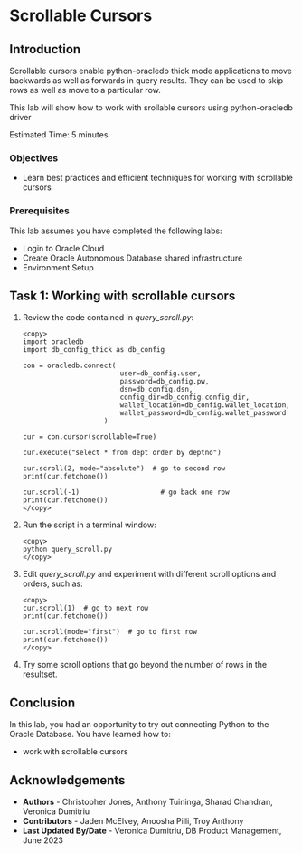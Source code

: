 # Scrollable Cursors

## Introduction
Scrollable cursors enable python-oracledb thick mode applications to move backwards as well as forwards in query results. They can be used to skip rows as well as move to a particular row.

This lab will show how to work with srollable cursors using python-oracledb driver

Estimated Time: 5 minutes

### Objectives

*  Learn best practices and efficient techniques for working with scrollable cursors

### Prerequisites

This lab assumes you have completed the following labs:
* Login to Oracle Cloud
* Create Oracle Autonomous Database shared infrastructure
* Environment Setup

## Task 1: Working with scrollable cursors

1. Review the code contained in *query\_scroll.py*:

    ````
    <copy>
    import oracledb
    import db_config_thick as db_config

    con = oracledb.connect(
                            user=db_config.user,
                            password=db_config.pw, 
                            dsn=db_config.dsn,
                            config_dir=db_config.config_dir,
                            wallet_location=db_config.wallet_location,
                            wallet_password=db_config.wallet_password
                        )

    cur = con.cursor(scrollable=True)

    cur.execute("select * from dept order by deptno")

    cur.scroll(2, mode="absolute")  # go to second row
    print(cur.fetchone())

    cur.scroll(-1)                    # go back one row
    print(cur.fetchone())
    </copy>
    ````

2. Run the script in a terminal window:

    ````
    <copy>
    python query_scroll.py
    </copy>
    ````

3. Edit *query_scroll.py* and experiment with different scroll options and orders, such as:

    ````
    <copy>
    cur.scroll(1)  # go to next row
    print(cur.fetchone())

    cur.scroll(mode="first")  # go to first row
    print(cur.fetchone())
    </copy>
    ````

4. Try some scroll options that go beyond the number of rows in the resultset.


## Conclusion

In this lab, you had an opportunity to try out connecting Python to the Oracle Database.
You have learned how to:
* work with scrollable cursors

## Acknowledgements

* **Authors** - Christopher Jones, Anthony Tuininga, Sharad Chandran, Veronica Dumitriu
* **Contributors** - Jaden McElvey, Anoosha Pilli, Troy Anthony
* **Last Updated By/Date** - Veronica Dumitriu, DB Product Management, June 2023